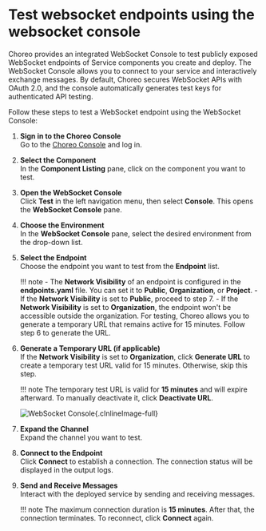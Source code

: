 # Test websocket endpoints using the websocket console

Choreo provides an integrated WebSocket Console to test publicly exposed WebSocket endpoints of Service components you create and deploy. The WebSocket Console allows you to connect to your service and interactively exchange messages. By default, Choreo secures WebSocket APIs with OAuth 2.0, and the console automatically generates test keys for authenticated API testing.

Follow these steps to test a WebSocket endpoint using the WebSocket Console:

1. **Sign in to the Choreo Console**  
   Go to the [Choreo Console](https://console.choreo.dev/) and log in.

2. **Select the Component**  
   In the **Component Listing** pane, click on the component you want to test.

3. **Open the WebSocket Console**  
   Click **Test** in the left navigation menu, then select **Console**. This opens the **WebSocket Console** pane.

4. **Choose the Environment**  
   In the **WebSocket Console** pane, select the desired environment from the drop-down list.

5. **Select the Endpoint**  
   Choose the endpoint you want to test from the **Endpoint** list.

    !!! note
        - The **Network Visibility** of an endpoint is configured in the **endpoints.yaml** file. You can set it to **Public**, **Organization**, or **Project**.
        - If the **Network Visibility** is set to **Public**, proceed to step 7.
        - If the **Network Visibility** is set to **Organization**, the endpoint won't be accessible outside the organization. For testing, Choreo allows you to generate a temporary URL that remains active for 15 minutes. Follow step 6 to generate the URL.

6. **Generate a Temporary URL (if applicable)**  
   If the **Network Visibility** is set to **Organization**, click **Generate URL** to create a temporary test URL valid for 15 minutes. Otherwise, skip this step.

    !!! note
        The temporary test URL is valid for **15 minutes** and will expire afterward. To manually deactivate it, click **Deactivate URL**.

    ![WebSocket Console](../assets/img/testing/websocket-console.png){.cInlineImage-full}

7. **Expand the Channel**  
   Expand the channel you want to test.

8. **Connect to the Endpoint**  
   Click **Connect** to establish a connection. The connection status will be displayed in the output logs.

9. **Send and Receive Messages**  
   Interact with the deployed service by sending and receiving messages.

    !!! note
        The maximum connection duration is **15 minutes**. After that, the connection terminates. To reconnect, click **Connect** again.